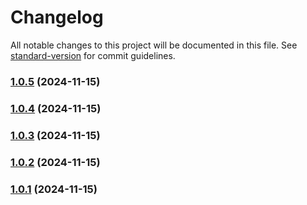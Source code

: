 # Changelog

All notable changes to this project will be documented in this file. See [standard-version](https://github.com/conventional-changelog/standard-version) for commit guidelines.

### [1.0.5](https://github.com/ohimg/ohimg-docusaurus-plugin/compare/v1.0.4...v1.0.5) (2024-11-15)

### [1.0.4](https://github.com/ohimg/ohimg-docusaurus-plugin/compare/v1.0.3...v1.0.4) (2024-11-15)

### [1.0.3](https://github.com/ohimg/ohimg-docusaurus-plugin/compare/v1.0.2...v1.0.3) (2024-11-15)

### [1.0.2](https://github.com/ohimg/ohimg-docusaurus-plugin/compare/v1.0.1...v1.0.2) (2024-11-15)

### [1.0.1](https://github.com/ohimg/ohimg-docusaurus-plugin/compare/v1.0.0...v1.0.1) (2024-11-15)
